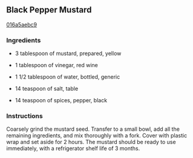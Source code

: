## Black Pepper Mustard

[016a5aebc9](http://www.food.com/recipe/black-pepper-mustard-73303)

### Ingredients

 - 3 tablespoon of mustard, prepared, yellow

 - 1 tablespoon of vinegar, red wine

 - 1 1/2 tablespoon of water, bottled, generic

 - 14 teaspoon of salt, table

 - 14 teaspoon of spices, pepper, black

### Instructions

Coarsely grind the mustard seed. Transfer to a small bowl, add all the remaining ingredients, and mix thoroughly with a fork. Cover with plastic wrap and set aside for 2 hours. The mustard should be ready to use immediately, with a refrigerator shelf life of 3 months.
